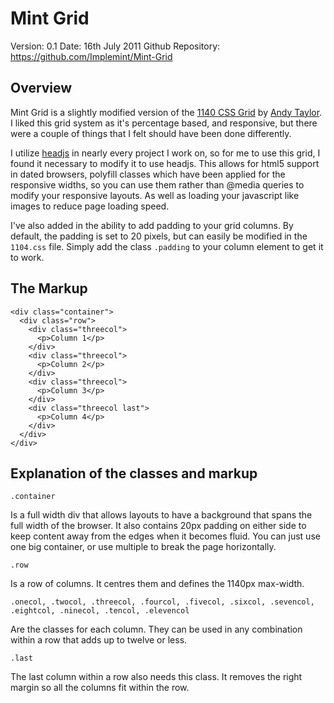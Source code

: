 # Mint Grid #

Version: 0.1
Date: 16th July 2011
Github Repository: https://github.com/Implemint/Mint-Grid

## Overview

Mint Grid is a slightly modified version of the [1140 CSS Grid](http://cssgrid.net/) by [Andy Taylor](http://andytly.com/). I liked this grid system as it's percentage based, and responsive, but there were a couple of things that I felt should have been done differently.

I utilize [headjs](http://headjs.com/) in nearly every project I work on, so for me to use this grid, I found it necessary to modify it to use headjs. This allows for html5 support in dated browsers, polyfill classes which have been applied for the responsive widths, so you can use them rather than @media queries to modify your responsive layouts. As well as loading your javascript like images to reduce page loading speed.

I've also added in the ability to add padding to your grid columns. By default, the padding is set to 20 pixels, but can easily be modified in the `1104.css` file. Simply add the class `.padding` to your column element to get it to work.

## The Markup

    <div class="container">
      <div class="row">
        <div class="threecol">
          <p>Column 1</p>
        </div>
        <div class="threecol">
          <p>Column 2</p>
        </div>
        <div class="threecol">
          <p>Column 3</p>
        </div>
        <div class="threecol last">
          <p>Column 4</p>
        </div>
      </div>
    </div>

## Explanation of the classes and markup
    .container
Is a full width div that allows layouts to have a background that spans the full width of the browser. It also contains 20px padding on either side to keep content away from the edges when it becomes fluid. You can just use one big container, or use multiple to break the page horizontally.

    .row
Is a row of columns. It centres them and defines the 1140px max-width.

    .onecol, .twocol, .threecol, .fourcol, .fivecol, .sixcol, .sevencol, .eightcol, .ninecol, .tencol, .elevencol
Are the classes for each column. They can be used in any combination within a row that adds up to twelve or less.

    .last
The last column within a row also needs this class. It removes the right margin so all the columns fit within the row.
